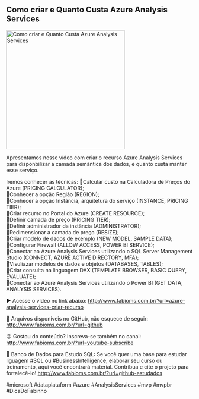## Como criar e Quanto Custa Azure Analysis Services 

<img src="https://fabioms.com.br//uploads/youtube/G6k66_FZUtA.png" alt="Como criar e Quanto Custa Azure Analysis Services " title="Azure Analysis Services" width="320"/>

Apresentamos nesse vídeo com criar o recurso Azure Analysis Services para disponbilizar a camada semântica dos dados, e quanto custa manter esse serviço.

Iremos conhecer as técnicas:
🔹Calcular custo na Calculadora de Preços do Azure (PRICING CALCULATOR);  
🔹Conhecer a opção Região (REGION);  
🔹Conhecer a opção Instância, arquitetura do serviço (INSTANCE, PRICING TIER);  
🔹Criar recurso no Portal do Azure (CREATE RESOURCE);  
🔹Definir camada de preço (PRICING TIER);  
🔹Definir administrador da instância (ADMINISTRATOR);  
🔹Redimensionar a camada de preço (RESIZE);  
🔹Criar modelo de dados de exemplo (NEW MODEL, SAMPLE DATA);  
🔹Configurar Firewall (ALLOW ACCESS, POWER BI SERVICE);  
🔹Conectar ao Azure Analysis Services utilizando o SQL Server Management Studio (CONNECT, AZURE ACTIVE DIRECTORY, MFA);  
🔹Visuliazar modelos de dados e objetos (DATABASES, TABLES);  
🔹Criar consulta na linguagem DAX (TEMPLATE BROWSER, BASIC QUERY, EVALUATE);  
🔹Conectar ao Azure Analysis Services utilizando o Power BI (GET DATA, ANALYSIS SERVICES).  

▶️ Acesse o vídeo no link abaixo:
http://www.fabioms.com.br/?url=azure-analysis-services-criar-recurso

📁 Arquivos disponíveis no GitHub, não esquece de seguir:
http://www.fabioms.com.br/?url=github

😉 Gostou do conteúdo? Inscreva-se também no canal:
http://www.fabioms.com.br/?url=youtube-subscribe 

🎁 Banco de Dados para Estudo SQL:
Se você quer uma base para estudar liguagem #SQL ou #BusinessIntelligence, elaborar seu curso ou treinamento, aqui você encontrará material. 
Contribua e cite o projeto para fortalecê-lo!
http://www.fabioms.com.br/?url=github-estudados

#microsoft #dataplataform #azure #AnalysisServices #mvp #mvpbr #DicaDoFabinho  